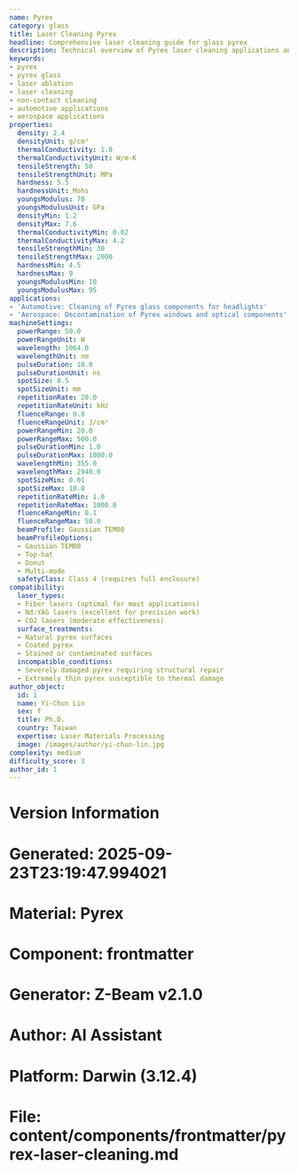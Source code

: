 ```yaml
---
name: Pyrex
category: glass
title: Laser Cleaning Pyrex
headline: Comprehensive laser cleaning guide for glass pyrex
description: Technical overview of Pyrex laser cleaning applications and parameters
keywords:
- pyrex
- pyrex glass
- laser ablation
- laser cleaning
- non-contact cleaning
- automotive applications
- aerospace applications
properties:
  density: 2.4
  densityUnit: g/cm³
  thermalConductivity: 1.0
  thermalConductivityUnit: W/m·K
  tensileStrength: 50
  tensileStrengthUnit: MPa
  hardness: 5.5
  hardnessUnit: Mohs
  youngsModulus: 70
  youngsModulusUnit: GPa
  densityMin: 1.2
  densityMax: 7.6
  thermalConductivityMin: 0.02
  thermalConductivityMax: 4.2
  tensileStrengthMin: 30
  tensileStrengthMax: 2000
  hardnessMin: 4.5
  hardnessMax: 9
  youngsModulusMin: 10
  youngsModulusMax: 95
applications:
- 'Automotive: Cleaning of Pyrex glass components for headlights'
- 'Aerospace: Decontamination of Pyrex windows and optical components'
machineSettings:
  powerRange: 50.0
  powerRangeUnit: W
  wavelength: 1064.0
  wavelengthUnit: nm
  pulseDuration: 10.0
  pulseDurationUnit: ns
  spotSize: 0.5
  spotSizeUnit: mm
  repetitionRate: 20.0
  repetitionRateUnit: kHz
  fluenceRange: 0.8
  fluenceRangeUnit: J/cm²
  powerRangeMin: 20.0
  powerRangeMax: 500.0
  pulseDurationMin: 1.0
  pulseDurationMax: 1000.0
  wavelengthMin: 355.0
  wavelengthMax: 2940.0
  spotSizeMin: 0.01
  spotSizeMax: 10.0
  repetitionRateMin: 1.0
  repetitionRateMax: 1000.0
  fluenceRangeMin: 0.1
  fluenceRangeMax: 50.0
  beamProfile: Gaussian TEM00
  beamProfileOptions:
  - Gaussian TEM00
  - Top-hat
  - Donut
  - Multi-mode
  safetyClass: Class 4 (requires full enclosure)
compatibility:
  laser_types:
  - Fiber lasers (optimal for most applications)
  - Nd:YAG lasers (excellent for precision work)
  - CO2 lasers (moderate effectiveness)
  surface_treatments:
  - Natural pyrex surfaces
  - Coated pyrex
  - Stained or contaminated surfaces
  incompatible_conditions:
  - Severely damaged pyrex requiring structural repair
  - Extremely thin pyrex susceptible to thermal damage
author_object:
  id: 1
  name: Yi-Chun Lin
  sex: f
  title: Ph.D.
  country: Taiwan
  expertise: Laser Materials Processing
  image: /images/author/yi-chun-lin.jpg
complexity: medium
difficulty_score: 3
author_id: 1
---
```



# Version Information
# Generated: 2025-09-23T23:19:47.994021
# Material: Pyrex
# Component: frontmatter
# Generator: Z-Beam v2.1.0
# Author: AI Assistant
# Platform: Darwin (3.12.4)
# File: content/components/frontmatter/pyrex-laser-cleaning.md